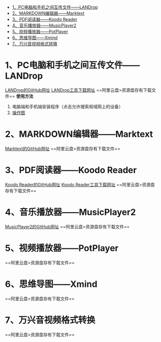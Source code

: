- [1、PC电脑和手机之间互传文件——LANDrop](#1pc电脑和手机之间互传文件landrop)
- [2、MARKDOWN编辑器——Marktext](#2markdown编辑器marktext)
- [3、PDF阅读器——Koodo Reader](#3pdf阅读器koodo-reader)
- [4、音乐播放器——MusicPlayer2](#4音乐播放器musicplayer2)
- [5、视频播放器——PotPlayer](#5视频播放器potplayer)
- [6、思维导图——Xmind](#6思维导图xmind)
- [7、万兴音视频格式转换](#7万兴音视频格式转换)

# 1、PC电脑和手机之间互传文件——LANDrop
[LANDrop的GitHub网址](https://github.com/LANDrop/LANDrop)
[LANDrop工具下载网址](https://landrop.app/#downloads)
==阿里云盘>资源盘存有下载文件==
**使用方法**
1. 电脑端和手机端安装程序（点击允许搜索局域网上的设备）
2. [操作图](https://github.com/cooperpy/tool_cabinet/assets/107781344/7c8e9e31-0656-44ed-8b91-e01bc620cbd6)
# 2、MARKDOWN编辑器——Marktext
[Marktext的GitHub网址](https://github.com/marktext/marktext)
==阿里云盘>资源盘存有下载文件==
# 3、PDF阅读器——Koodo Reader
[Koodo Reader的GitHub网址](https://github.com/koodo-reader/koodo-reader)
[Koodo Reader工具下载网址](https://www.koodoreader.com/zh)
==阿里云盘>资源盘存有下载文件==
# 4、音乐播放器——MusicPlayer2
[MusicPlayer2的GitHub网址](https://github.com/zhongyang219/MusicPlayer2/)
==阿里云盘>资源盘存有下载文件==
# 5、视频播放器——PotPlayer
==阿里云盘>资源盘存有下载文件==
# 6、思维导图——Xmind
==阿里云盘>资源盘存有下载文件==
# 7、万兴音视频格式转换
==阿里云盘>资源盘存有下载文件==


